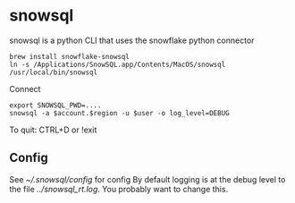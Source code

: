 # snowsql

snowsql is a python CLI that uses the snowflake python connector

```
brew install snowflake-snowsql
ln -s /Applications/SnowSQL.app/Contents/MacOS/snowsql /usr/local/bin/snowsql
```

Connect

```
export SNOWSQL_PWD=....
snowsql -a $account.$region -u $user -o log_level=DEBUG
```

To quit: CTRL+D or !exit

## Config

See _~/.snowsql/config_ for config
By default logging is at the debug level to the file _../snowsql_rt.log_. You probably want to change this.
